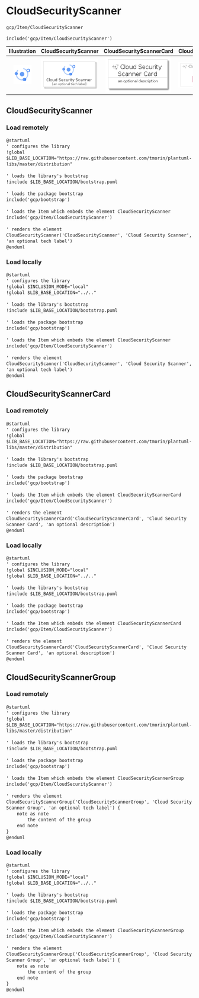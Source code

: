 # CloudSecurityScanner


```text
gcp/Item/CloudSecurityScanner
```

```text
include('gcp/Item/CloudSecurityScanner')
```



| Illustration | CloudSecurityScanner | CloudSecurityScannerCard | CloudSecurityScannerGroup |
| :---: | :---: | :---: | :---: |
| ![illustration for Illustration](../../gcp/Item/CloudSecurityScanner.png) | ![illustration for CloudSecurityScanner](../../gcp/Item/CloudSecurityScanner.Local.png) | ![illustration for CloudSecurityScannerCard](../../gcp/Item/CloudSecurityScannerCard.Local.png) | ![illustration for CloudSecurityScannerGroup](../../gcp/Item/CloudSecurityScannerGroup.Local.png) |




## CloudSecurityScanner

### Load remotely
```plantuml
@startuml
' configures the library
!global $LIB_BASE_LOCATION="https://raw.githubusercontent.com/tmorin/plantuml-libs/master/distribution"

' loads the library's bootstrap
!include $LIB_BASE_LOCATION/bootstrap.puml

' loads the package bootstrap
include('gcp/bootstrap')

' loads the Item which embeds the element CloudSecurityScanner
include('gcp/Item/CloudSecurityScanner')

' renders the element
CloudSecurityScanner('CloudSecurityScanner', 'Cloud Security Scanner', 'an optional tech label')
@enduml
```

### Load locally
```plantuml
@startuml
' configures the library
!global $INCLUSION_MODE="local"
!global $LIB_BASE_LOCATION="../.."

' loads the library's bootstrap
!include $LIB_BASE_LOCATION/bootstrap.puml

' loads the package bootstrap
include('gcp/bootstrap')

' loads the Item which embeds the element CloudSecurityScanner
include('gcp/Item/CloudSecurityScanner')

' renders the element
CloudSecurityScanner('CloudSecurityScanner', 'Cloud Security Scanner', 'an optional tech label')
@enduml
```

## CloudSecurityScannerCard

### Load remotely
```plantuml
@startuml
' configures the library
!global $LIB_BASE_LOCATION="https://raw.githubusercontent.com/tmorin/plantuml-libs/master/distribution"

' loads the library's bootstrap
!include $LIB_BASE_LOCATION/bootstrap.puml

' loads the package bootstrap
include('gcp/bootstrap')

' loads the Item which embeds the element CloudSecurityScannerCard
include('gcp/Item/CloudSecurityScanner')

' renders the element
CloudSecurityScannerCard('CloudSecurityScannerCard', 'Cloud Security Scanner Card', 'an optional description')
@enduml
```

### Load locally
```plantuml
@startuml
' configures the library
!global $INCLUSION_MODE="local"
!global $LIB_BASE_LOCATION="../.."

' loads the library's bootstrap
!include $LIB_BASE_LOCATION/bootstrap.puml

' loads the package bootstrap
include('gcp/bootstrap')

' loads the Item which embeds the element CloudSecurityScannerCard
include('gcp/Item/CloudSecurityScanner')

' renders the element
CloudSecurityScannerCard('CloudSecurityScannerCard', 'Cloud Security Scanner Card', 'an optional description')
@enduml
```

## CloudSecurityScannerGroup

### Load remotely
```plantuml
@startuml
' configures the library
!global $LIB_BASE_LOCATION="https://raw.githubusercontent.com/tmorin/plantuml-libs/master/distribution"

' loads the library's bootstrap
!include $LIB_BASE_LOCATION/bootstrap.puml

' loads the package bootstrap
include('gcp/bootstrap')

' loads the Item which embeds the element CloudSecurityScannerGroup
include('gcp/Item/CloudSecurityScanner')

' renders the element
CloudSecurityScannerGroup('CloudSecurityScannerGroup', 'Cloud Security Scanner Group', 'an optional tech label') {
    note as note
        the content of the group
    end note
}
@enduml
```

### Load locally
```plantuml
@startuml
' configures the library
!global $INCLUSION_MODE="local"
!global $LIB_BASE_LOCATION="../.."

' loads the library's bootstrap
!include $LIB_BASE_LOCATION/bootstrap.puml

' loads the package bootstrap
include('gcp/bootstrap')

' loads the Item which embeds the element CloudSecurityScannerGroup
include('gcp/Item/CloudSecurityScanner')

' renders the element
CloudSecurityScannerGroup('CloudSecurityScannerGroup', 'Cloud Security Scanner Group', 'an optional tech label') {
    note as note
        the content of the group
    end note
}
@enduml
```

